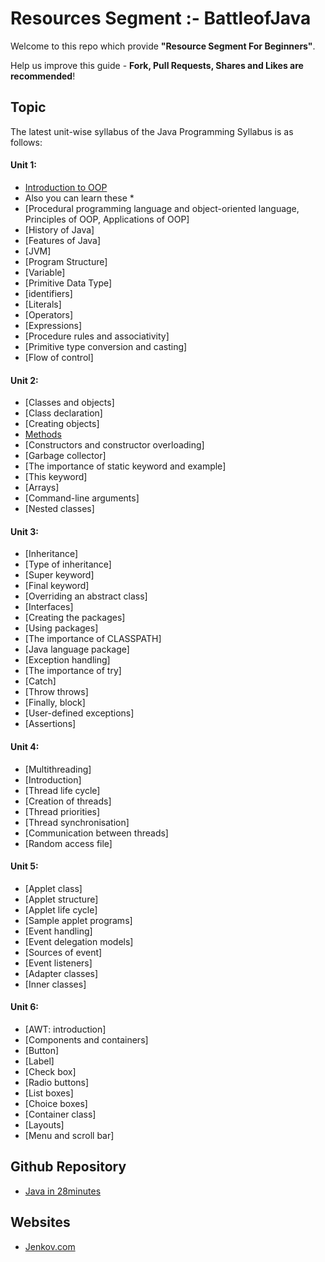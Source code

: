 # Resources Segment :- BattleofJava
Welcome to this repo which provide **"Resource Segment For Beginners"**. 

Help us improve this guide - **Fork, Pull Requests, Shares and Likes are recommended**!

## Topic
The latest unit-wise syllabus of the Java Programming Syllabus is as follows:

#### Unit 1:

* [Introduction to OOP](https://github.com/battleofjava/resources/blob/main/topic/introduction-of-oop/Readme.md)
 * Also you can learn these *
* [Procedural programming language and object-oriented language, Principles of OOP, Applications of OOP]
* [History of Java]
* [Features of Java]
* [JVM]
* [Program Structure]
* [Variable]
* [Primitive Data Type]
* [identifiers]
* [Literals]
* [Operators]
* [Expressions]
* [Procedure rules and associativity]
* [Primitive type conversion and casting]
* [Flow of control]

#### Unit 2:

* [Classes and objects]
* [Class declaration]
* [Creating objects]
* [Methods](https://github.com/battleofjava/resources/tree/main/method-in-java)
* [Constructors and constructor overloading]
* [Garbage collector]
* [The importance of static keyword and example]
* [This keyword]
* [Arrays]
* [Command-line arguments]
* [Nested classes]

#### Unit 3:

* [Inheritance]
* [Type of inheritance]
* [Super keyword]
* [Final keyword]
* [Overriding an abstract class]
* [Interfaces]
* [Creating the packages]
* [Using packages]
* [The importance of CLASSPATH]
* [Java language package]
* [Exception handling]
* [The importance of try]
* [Catch]
* [Throw throws]
* [Finally, block]
* [User-defined exceptions]
* [Assertions]

#### Unit 4:

* [Multithreading]
* [Introduction]
* [Thread life cycle]
* [Creation of threads]
* [Thread priorities]
* [Thread synchronisation]
* [Communication between threads]
* [Random access file]

#### Unit 5:

* [Applet class]
* [Applet structure]
* [Applet life cycle]
* [Sample applet programs]
* [Event handling]
* [Event delegation models]
* [Sources of event]
* [Event listeners]
* [Adapter classes]
* [Inner classes]

#### Unit 6:

* [AWT: introduction]
* [Components and containers]
* [Button]
* [Label]
* [Check box]
* [Radio buttons]
* [List boxes]
* [Choice boxes]
* [Container class]
* [Layouts]
* [Menu and scroll bar] 

## Github Repository 
* [Java in 28minutes](https://github.com/in28minutes/java-tutorial-for-beginners)

## Websites
* [Jenkov.com](https://jenkov.com/tutorials/java/index.html)
